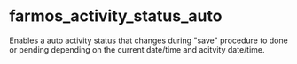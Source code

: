 # farmos_activity_status_auto
Enables a auto activity status that changes during "save" procedure to done or pending depending on the current date/time and acitvity date/time.
